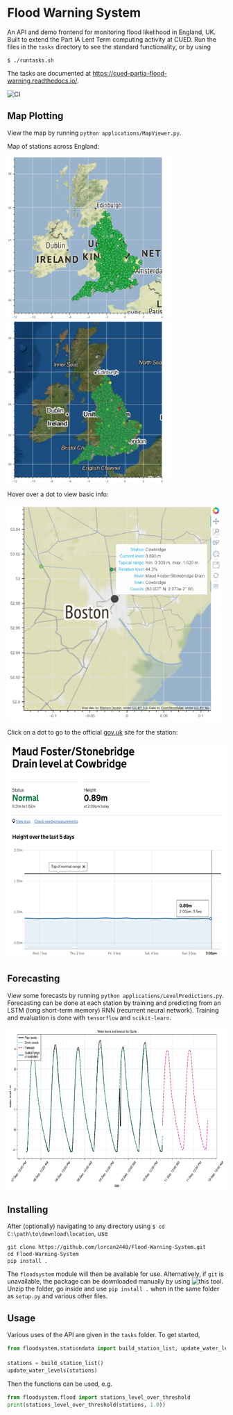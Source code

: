 # Flood Warning System

An API and demo frontend for monitoring flood likelihood in England, UK. Built to extend the Part IA Lent Term computing activity at CUED. Run the files in the `tasks` directory to see the standard functionality,
or by using

``` shell
$ ./runtasks.sh
```

The tasks are documented at https://cued-partia-flood-warning.readthedocs.io/.

![CI](https://github.com/lorcan2440/Flood-Warning-System/actions/workflows/main.yml/badge.svg)

## Map Plotting

View the map by running `python applications/MapViewer.py`.

Map of stations across England:

<img src="media/shaded_map.png" height="375" alt="map1"><img src="media/satellite_map.png" height="375" alt="map2">

Hover over a dot to view basic info:

<img src="media/hover.png" height="500" alt="hover">

Click on a dot to go to the official [gov.uk](https://check-for-flooding.service.gov.uk/) site for the station:

<img src="media/gov_station_page.png" height="500" alt="gov.uk site">

## Forecasting

View some forecasts by running `python applications/LevelPredictions.py`. Forecasting can be done at each station by training and predicting from an LSTM (long short-term memory) RNN (recurrent neural network). Training and evaluation is done with `tensorflow` and `scikit-learn`.

<img src="media/forecast.png" height="375" alt="forecast">

## Installing

After (optionally) navigating to any directory using `$ cd C:\path\to\download\location`, use

```
git clone https://github.com/lorcan2440/Flood-Warning-System.git
cd Flood-Warning-System
pip install .
```

The `floodsystem` module will then be available for use. Alternatively, if `git` is unavailable, the package can be downloaded manually by using ![this](https://download-directory.github.io/) tool. Unzip the folder, go inside and use `pip install .` when in the same folder as `setup.py` and various other files.

## Usage

Various uses of the API are given in the `tasks` folder. To get started,

``` python
from floodsystem.stationdata import build_station_list, update_water_levels

stations = build_station_list()
update_water_levels(stations)
```

Then the functions can be used, e.g.

``` python
from floodsystem.flood import stations_level_over_threshold
print(stations_level_over_threshold(stations, 1.0))
```
